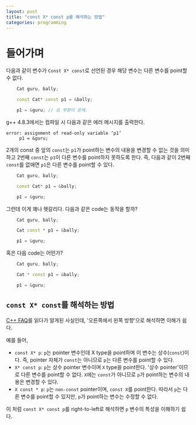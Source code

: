 ```yaml
---
layout: post
title: "const X* const p를 해석하는 방법"
categories: programming
---
```


# 들어가며

다음과 같이 변수가 `Const X* const`로 선언된 경우 해당 변수는 다른 변수를 point할 수 없다.

```cpp
    Cat guru, bally;

    const Cat* const p1 = &bally;

    p1 = &guru; // 요 부분이 문제.
```

g++ 4.8.3에서는 컴파일 시 다음과 같은 에러 메시지를 출력한다.

```
error: assignment of read-only variable ‘p1’
     p1 = &guru;
```

2개의 const 중 앞의 `const`는 `p1`가 point하는 변수의 내용을 변경할 수 없는 것을 의미하고 2번째 `const`는 `p1`이 다른 변수를 point하지 못하도록 한다. 즉, 다음과 같이 2번째 `const`를 없애면 `p1`은 다른 변수를 point할 수 있다.

```cpp
    Cat guru, bally;

    const Cat* p1 = &bally;

    p1 = &guru;
```

그런데 이게 꽤나 헷갈리다. 다음과 같은 code는 동작을 할까?

```cpp
    Cat guru, bally;

    Cat const * p1 = &bally;

    p1 = &guru;
```

혹은 다음 code는 어떤가?

```cpp
    Cat guru, bally;

    Cat * const p1 = &bally;

    p1 = &guru;
```

## `const X* const`를 해석하는 방법

[C++ FAQ][1]를 읽다가 알게된 사실인데, '오른쪽에서 왼쪽 방향'으로 해석하면 이해가 쉽다.

예를 들어, 

- `const X* p`: `p`는 pointer 변수인데 X type을 point하며 이 변수는 상수(`const`)이다. 즉, pointer 자체가 `const`는 아니므로 `p`는 다른 변수를 point할 수 있다.
- `X* const p`: `p`는 상수 pointer 변수이며 `X` type을 point한다. '상수 pointer'이므로 다른 변수를 point할 수 없다. `X`에는 `const`가 아니므로 `p`가 point하는 변수의 내용은 변경할 수 있다.
- `X const * p`:  `p`는 `non-const` pointer이며, `const X`를 point한다. 따라서 `p`는 다른 변수를 point할 수 있지만, `p`가 point하는 변수는 수정할 수 없다.

이 처럼 `const X* const p`를 right-to-left로 해석하면 `p` 변수의 특성을 이해하기 쉽다.

[1]: https://isocpp.org/wiki/faq/const-correctness#const-ptr-vs-ptr-const
